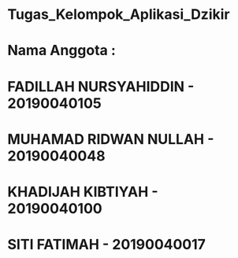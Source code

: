 # Tugas_Kelompok_Aplikasi_Dzikir
# Nama Anggota :
# FADILLAH NURSYAHIDDIN - 20190040105
# MUHAMAD RIDWAN NULLAH - 20190040048
# KHADIJAH KIBTIYAH - 20190040100
# SITI FATIMAH - 20190040017
